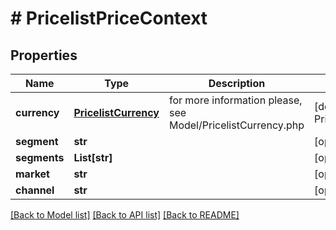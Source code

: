# # PricelistPriceContext


## Properties 


Name | Type | Description | Notes
------------ | ------------- | ------------- | -------------
**currency**| [**PricelistCurrency**](PricelistCurrency.md) |  for more information please, see Model/PricelistCurrency.php  | [default to PricelistCurrency.XXX]
**segment**| **str** |   | [optional]
**segments**| **List[str]** |   | [optional]
**market**| **str** |   | [optional]
**channel**| **str** |   | [optional]


[[Back to Model list]](../../README.md#models) [[Back to API list]](../../README.md#endpoints) [[Back to README]](../../README.md)

